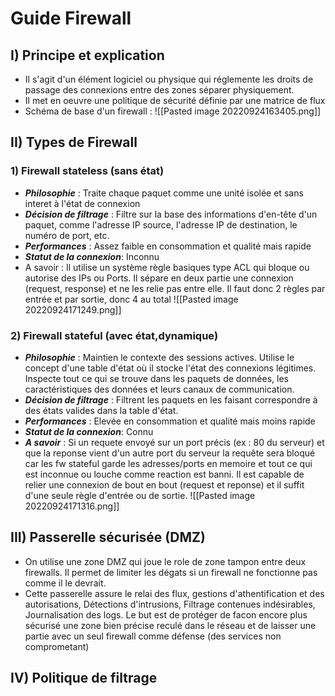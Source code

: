 # Guide Firewall 

## I) Principe et explication
* Il s'agit d'un élément logiciel ou physique qui réglemente les droits de passage des connexions entre des zones séparer physiquement.
* Il met en oeuvre une politique de sécurité définie par une matrice de flux
* Schéma de base d'un firewall :
![[Pasted image 20220924163405.png]]


## II) Types de Firewall
### 1) Firewall stateless (sans état)
* ***Philosophie*** : 
Traite chaque paquet comme une unité isolée et sans interet à l'état de connexion
* ***Décision de filtrage*** :
Filtre sur la base des informations d'en-tête d'un paquet, comme l'adresse IP source, l'adresse IP de destination, le numéro de port, etc.
* ***Performances*** :
Assez faible en consommation et qualité mais rapide
* ***Statut de la connexion***:
Inconnu
* A savoir :
Il utilise un système règle basiques type ACL qui bloque ou autorise des IPs ou Ports. Il sépare en deux partie une connexion (request, response) et ne les relie pas entre elle. Il faut donc 2 règles par entrée et par sortie, donc 4 au total
![[Pasted image 20220924171249.png]]
### 2) Firewall stateful (avec état,dynamique)
* ***Philosophie*** : 
Maintien le contexte des sessions actives. Utilise le concept d'une table d'état où il stocke l'état des connexions légitimes. Inspecte tout ce qui se trouve dans les paquets de données, les caractéristiques des données et leurs canaux de communication. 
* ***Décision de filtrage*** :
Filtrent les paquets en les faisant correspondre à des états valides dans la table d'état.
* ***Performances*** :
Elevée en consommation et qualité mais moins rapide
* ***Statut de la connexion***:
Connu
* ***A savoir*** :
Si un requete envoyé sur un port précis (ex : 80 du serveur) et que la reponse vient d'un autre port du serveur la requête sera bloqué car les fw stateful garde les adresses/ports en memoire et tout ce qui est inconnue ou louche comme reaction est banni. Il est capable de relier une connexion de bout en bout (request et reponse) et il suffit d'une seule règle d'entrée ou de sortie.
![[Pasted image 20220924171316.png]]

## III) Passerelle sécurisée (DMZ)
* On utilise une zone DMZ qui joue le role de zone tampon entre deux firewalls. Il permet de limiter les dégats si un firewall ne fonctionne pas comme il le devrait.
* Cette passerelle assure le relai des flux, gestions d'athentification et des autorisations, Détections d'intrusions, Filtrage contenues indésirables, Journalisation des logs. Le but est de protéger de facon encore plus sécurisé une zone bien précise reculé dans le réseau et de laisser une partie avec un seul firewall comme défense (des services non comprometant)

## IV) Politique de filtrage
